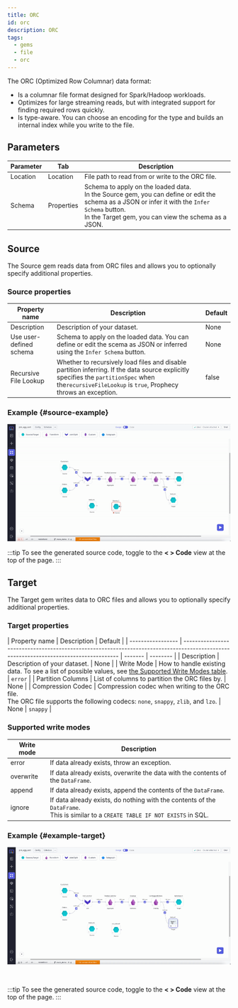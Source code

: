 ```yaml
---
title: ORC
id: orc
description: ORC
tags:
  - gems
  - file
  - orc
---
```


The ORC (Optimized Row Columnar) data format:

- Is a columnar file format designed for Spark/Hadoop workloads.
- Optimizes for large streaming reads, but with integrated support for finding required rows quickly.
- Is type-aware. You can choose an encoding for the type and builds an internal index while you write to the file.

## Parameters

| Parameter | Tab        | Description                                                                                                                                                                                                   |
| --------- | ---------- | ------------------------------------------------------------------------------------------------------------------------------------------------------------------------------------------------------------- |
| Location  | Location   | File path to read from or write to the ORC file.                                                                                                                                                              |
| Schema    | Properties | Schema to apply on the loaded data. <br/>In the Source gem, you can define or edit the schema as a JSON or infer it with the `Infer Schema` button.<br/>In the Target gem, you can view the schema as a JSON. |

## Source

The Source gem reads data from ORC files and allows you to optionally specify additional properties.

### Source properties

| Property name           | Description                                                                                                                                                                                           | Default |
| ----------------------- | ----------------------------------------------------------------------------------------------------------------------------------------------------------------------------------------------------- | ------- |
| Description             | Description of your dataset.                                                                                                                                                                          | None    |
| Use user-defined schema | Schema to apply on the loaded data. You can define or edit the scema as JSON or inferred using the `Infer Schema` button.                                                                             | None    |
| Recursive File Lookup   | Whether to recursively load files and disable partition inferring. If the data source explicitly specifies the `partitionSpec` when the`recursiveFileLookup` is `true`, Prophecy throws an exception. | false   |

### Example {#source-example}

![ORC source example](./img/orc/orc-source.gif)

:::tip
To see the generated source code, toggle to the **< > Code** view at the top of the page.
:::

## Target

The Target gem writes data to ORC files and allows you to optionally specify additional properties.

### Target properties

| Property name     | Description                                                                                                                           | Default |
| ----------------- | ------------------------------------------------------------------------------------------------------------------------------------- | ------- | -------- |
| Description       | Description of your dataset.                                                                                                          | None    |
| Write Mode        | How to handle existing data. To see a list of possible values, see [the Supported Write Modes table](#supported-write-modes).         | `error` |
| Partition Columns | List of columns to partition the ORC files by.                                                                                        | None    |
| Compression Codec | Compression codec when writing to the ORC file. <br/>The ORC file supports the following codecs: `none`, `snappy`, `zlib`, and `lzo`. | None    | `snappy` |

### Supported write modes

| Write mode | Description                                                                                                                             |
| ---------- | --------------------------------------------------------------------------------------------------------------------------------------- |
| error      | If data already exists, throw an exception.                                                                                             |
| overwrite  | If data already exists, overwrite the data with the contents of the `DataFrame`.                                                        |
| append     | If data already exists, append the contents of the `DataFrame`.                                                                         |
| ignore     | If data already exists, do nothing with the contents of the `DataFrame`. <br/>This is similar to a `CREATE TABLE IF NOT EXISTS` in SQL. |

### Example {#example-target}

![ORC target example](./img/orc/orc-target.gif)

<br/>

:::tip
To see the generated source code, toggle to the **< > Code** view at the top of the page.
:::
